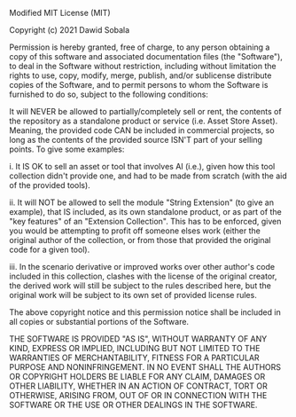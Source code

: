 Modified MIT License (MIT)

Copyright (c) 2021 Dawid Sobala

Permission is hereby granted, free of charge, to any person obtaining a copy
of this software and associated documentation files (the "Software"), to deal
in the Software without restriction, including without limitation the rights
to use, copy, modify, merge, publish, and/or sublicense distribute
copies of the Software, and to permit persons to whom the Software is
furnished to do so, subject to the following conditions:

It will NEVER be allowed to partially/completely sell or rent, the contents of the repository as a standalone product or service (i.e. Asset Store Asset). Meaning, the provided code CAN be included in commercial projects, so long as the contents of the provided source ISN'T part of your selling points. To give some examples:

i. It IS OK to sell an asset or tool that involves AI (i.e.), given how this tool collection didn't provide one, and had to be made from scratch (with the aid of the provided tools).

ii. It will NOT be allowed to sell the module "String Extension" (to give an example), that IS included, as its own standalone product, or as part of the "key features" of an "Extension Collection". This has to be enforced, given you would be attempting to profit off someone elses work (either the original author of the collection, or from those that provided the original code for a given tool).

iii. In the scenario derivative or improved works over other author's code included in this collection, clashes with the license of the original creator, the derived work will still be subject to the rules described here, but the original work will be subject to its own set of provided license rules.

The above copyright notice and this permission notice shall be included in all
copies or substantial portions of the Software.

THE SOFTWARE IS PROVIDED "AS IS", WITHOUT WARRANTY OF ANY KIND, EXPRESS OR
IMPLIED, INCLUDING BUT NOT LIMITED TO THE WARRANTIES OF MERCHANTABILITY,
FITNESS FOR A PARTICULAR PURPOSE AND NONINFRINGEMENT. IN NO EVENT SHALL THE
AUTHORS OR COPYRIGHT HOLDERS BE LIABLE FOR ANY CLAIM, DAMAGES OR OTHER
LIABILITY, WHETHER IN AN ACTION OF CONTRACT, TORT OR OTHERWISE, ARISING FROM,
OUT OF OR IN CONNECTION WITH THE SOFTWARE OR THE USE OR OTHER DEALINGS IN THE
SOFTWARE.
